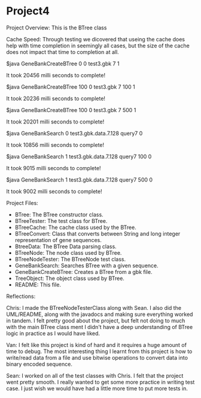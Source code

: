 # Project4

Project Overview:
This is the BTree class 

Cache Speed:
Through testing we dicovered that useing the cache does help with time completion in seemingly all cases, but the size of the cache does not impact that time to completion at all.

$java GeneBankCreateBTree 0 0 test3.gbk 7 1

It took 20456 milli seconds to complete!

$java GeneBankCreateBTree 100 0 test3.gbk 7 100 1

It took 20236 milli seconds to complete!

$java GeneBankCreateBTree 100 0 test3.gbk 7 500 1

It took 20201 milli seconds to complete!

$java GeneBankSearch 0 test3.gbk.data.7.128 query7 0

It took 10856 milli seconds to complete!

$java GeneBankSearch 1 test3.gbk.data.7.128 query7 100 0

It took 9015 milli seconds to complete!

$java GeneBankSearch 1 test3.gbk.data.7.128 query7 500 0

It took 9002 milli seconds to complete!

Project Files:
- BTree: The BTree constructor class.
- BTreeTester: The test class for BTree.
- BTreeCache: The cache class used by the BTree.
- BTreeConvert: Class that converts between String and long integer representation of gene sequences.
- BtreeData: The BTree Data parsing class.
- BTreeNode: The node class used by BTree.
- BTreeNodeTester: The BTreeNode test class.
- GeneBankSearch: Searches BTree with a given sequence.
- GeneBankCreateBTree: Creates a BTree from a gbk file.
- TreeObject: The object class used by BTree.
- README: This file.

Reflections:

Chris: 
I made the BTreeNodeTesterClass along with Sean. I also did the UML/README, along with the javadocs and making sure everything worked in tandem. I felt pretty good about the project, but felt not doing to much with the main BTree class ment I didn't have a deep understanding of BTree logic in practice as I would have liked.

Van:
I felt like this project is kind of hard and it requires a huge amount of time to debug. The most interesting thing I learnt from this project is how to write/read data from a file and use bitwise operations to convert data into binary encoded sequence.

Sean: I worked on all of the test classes with Chris. I felt that the project went pretty smooth. I really wanted to get some more practice in writing test case. I just wish we would have had a little more time to put more tests in. 
